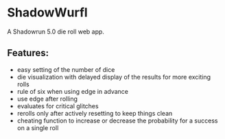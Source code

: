 # ShadowWurfl
A Shadowrun 5.0 die roll web app. 
## Features:
* easy setting of the number of dice
* die visualization with delayed display of the results for more exciting rolls
* rule of six when using edge in advance
* use edge after rolling
* evaluates for critical glitches
* rerolls only after actively resetting to keep things clean
* cheating function to increase or decrease the probability for a success on a single roll
